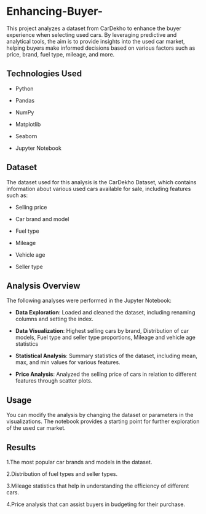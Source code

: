 # Enhancing-Buyer-
This project analyzes a dataset from CarDekho to enhance the buyer experience when selecting used cars. By leveraging predictive and analytical tools, the aim is to provide insights into the used car market, helping buyers make informed decisions based on various factors such as price, brand, fuel type, mileage, and more.
## Technologies Used
- Python

- Pandas

- NumPy

- Matplotlib

- Seaborn

- Jupyter Notebook
## Dataset
The dataset used for this analysis is the CarDekho Dataset, which contains information about various used cars available for sale, including features such as:

- Selling price

- Car brand and model

- Fuel type

- Mileage

- Vehicle age

- Seller type
## Analysis Overview
The following analyses were performed in the Jupyter Notebook:

- **Data Exploration**: Loaded and cleaned the dataset, including renaming columns and setting the index.

- **Data Visualization**: Highest selling cars by brand, Distribution of car models, Fuel type and seller type proportions, Mileage and vehicle age statistics

- **Statistical Analysis**: Summary statistics of the dataset, including mean, max, and min values for various features.

- **Price Analysis**: Analyzed the selling price of cars in relation to different features through scatter plots.
## Usage
You can modify the analysis by changing the dataset or parameters in the visualizations. The notebook provides a starting point for further exploration of the used car market.
## Results
1.The most popular car brands and models in the dataset.

2.Distribution of fuel types and seller types.

3.Mileage statistics that help in understanding the efficiency of different cars.

4.Price analysis that can assist buyers in budgeting for their purchase.
